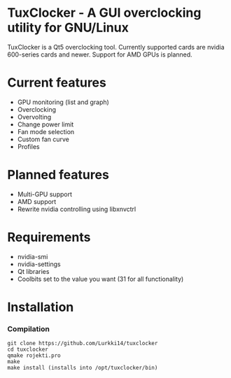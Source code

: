 TuxClocker - A GUI overclocking utility for GNU/Linux
========================================
TuxClocker is a Qt5 overclocking tool. Currently supported cards are nvidia 600-series cards and newer. Support for AMD GPUs is planned.

# Current features
- GPU monitoring (list and graph)
- Overclocking
- Overvolting
- Change power limit
- Fan mode selection
- Custom fan curve
- Profiles

# Planned features
- Multi-GPU support
- AMD support
- Rewrite nvidia controlling using libxnvctrl

# Requirements

- nvidia-smi
- nvidia-settings
- Qt libraries
- Coolbits set to the value you want (31 for all functionality)

# Installation

### Compilation
```
git clone https://github.com/Lurkki14/tuxclocker
cd tuxclocker
qmake rojekti.pro
make
make install (installs into /opt/tuxclocker/bin)
```


